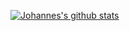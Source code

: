 [![Johannes's github stats](https://github-readme-stats.vercel.app/api?username=ivc369&show_icons=true&title_color=fff&icon_color=79ff97&text_color=9f9f9f&bg_color=151515)](https://github.com/ivc369/)
